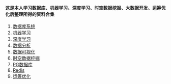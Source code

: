 #### 这是本人学习数据库、机器学习、深度学习、时空数据挖掘、大数据开发、运筹优化后整理所得的资料合集

1. [数据库系统](database)
2. [机器学习]()
3. [深度学习]()
4. [数据分析]()
5. [数据可视化]()
6. [时空数据挖掘]()
7. [PG数据库]()
8. [Redis]() 
9. [运筹优化]()





